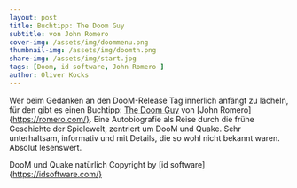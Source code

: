 ```yaml
---
layout: post
title: Buchtipp: The Doom Guy
subtitle: von John Romero
cover-img: /assets/img/doommenu.png
thumbnail-img: /assets/img/doomtn.png
share-img: /assets/img/start.jpg
tags: [Doom, id software, John Romero ]
author: Oliver Kocks
---
```


Wer beim Gedanken an den DooM-Release Tag innerlich anfängt zu lächeln, für den gibt es einen Buchtipp: [The Doom Guy](https://www.abramsbooks.com/product/doom-guy_9781419758119/)
 von [John Romero]{https://romero.com/}.
Eine Autobiografie als Reise durch die frühe Geschichte der Spielewelt, zentriert um DooM und Quake. Sehr unterhaltsam, informativ und mit Details, die so wohl nicht bekannt waren. 
Absolut lesenswert.

DooM und Quake natürlich Copyright by [id software]{https://idsoftware.com/}